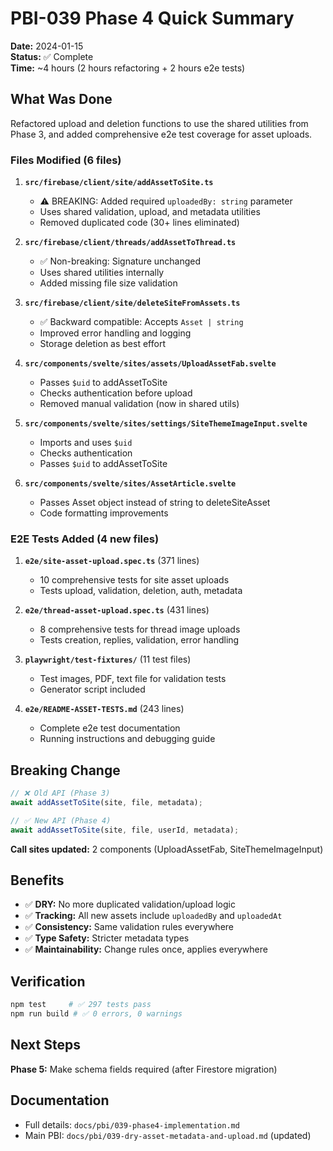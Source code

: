 # PBI-039 Phase 4 Quick Summary

**Date:** 2024-01-15  
**Status:** ✅ Complete  
**Time:** ~4 hours (2 hours refactoring + 2 hours e2e tests)

## What Was Done

Refactored upload and deletion functions to use the shared utilities from Phase 3, and added comprehensive e2e test coverage for asset uploads.

### Files Modified (6 files)

1. **`src/firebase/client/site/addAssetToSite.ts`**
   - ⚠️ BREAKING: Added required `uploadedBy: string` parameter
   - Uses shared validation, upload, and metadata utilities
   - Removed duplicated code (30+ lines eliminated)

2. **`src/firebase/client/threads/addAssetToThread.ts`**
   - ✅ Non-breaking: Signature unchanged
   - Uses shared utilities internally
   - Added missing file size validation

3. **`src/firebase/client/site/deleteSiteFromAssets.ts`**
   - ✅ Backward compatible: Accepts `Asset | string`
   - Improved error handling and logging
   - Storage deletion as best effort

4. **`src/components/svelte/sites/assets/UploadAssetFab.svelte`**
   - Passes `$uid` to addAssetToSite
   - Checks authentication before upload
   - Removed manual validation (now in shared utils)

5. **`src/components/svelte/sites/settings/SiteThemeImageInput.svelte`**
   - Imports and uses `$uid`
   - Checks authentication
   - Passes `$uid` to addAssetToSite

6. **`src/components/svelte/sites/AssetArticle.svelte`**
   - Passes Asset object instead of string to deleteSiteAsset
   - Code formatting improvements

### E2E Tests Added (4 new files)

1. **`e2e/site-asset-upload.spec.ts`** (371 lines)
   - 10 comprehensive tests for site asset uploads
   - Tests upload, validation, deletion, auth, metadata

2. **`e2e/thread-asset-upload.spec.ts`** (431 lines)
   - 8 comprehensive tests for thread image uploads
   - Tests creation, replies, validation, error handling

3. **`playwright/test-fixtures/`** (11 test files)
   - Test images, PDF, text file for validation tests
   - Generator script included

4. **`e2e/README-ASSET-TESTS.md`** (243 lines)
   - Complete e2e test documentation
   - Running instructions and debugging guide

## Breaking Change

```typescript
// ❌ Old API (Phase 3)
await addAssetToSite(site, file, metadata);

// ✅ New API (Phase 4)
await addAssetToSite(site, file, userId, metadata);
```

**Call sites updated:** 2 components (UploadAssetFab, SiteThemeImageInput)

## Benefits

- ✅ **DRY:** No more duplicated validation/upload logic
- ✅ **Tracking:** All new assets include `uploadedBy` and `uploadedAt`
- ✅ **Consistency:** Same validation rules everywhere
- ✅ **Type Safety:** Stricter metadata types
- ✅ **Maintainability:** Change rules once, applies everywhere

## Verification

```bash
npm test     # ✅ 297 tests pass
npm run build # ✅ 0 errors, 0 warnings
```

## Next Steps

**Phase 5:** Make schema fields required (after Firestore migration)

## Documentation

- Full details: `docs/pbi/039-phase4-implementation.md`
- Main PBI: `docs/pbi/039-dry-asset-metadata-and-upload.md` (updated)